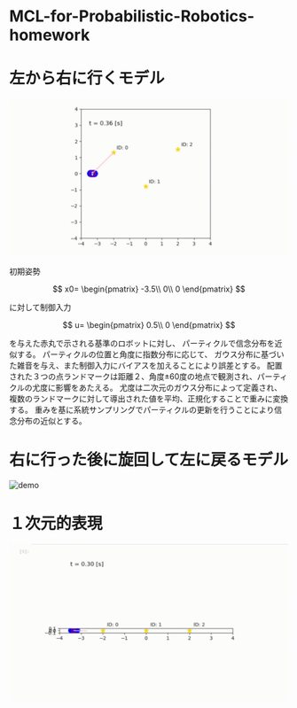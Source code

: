 # MCL-for-Probabilistic-Robotics-homework

# 左から右に行くモデル
![demo](https://github.com/dynepanch/MCL-for-Probabilistic-Robotics-homework/blob/main/gif/left_to_right.gif)


初期姿勢

$$
x0=
\begin{pmatrix}
-3.5\\
0\\
0
\end{pmatrix}
$$

に対して制御入力

$$
u=
\begin{pmatrix}
0.5\\
0
\end{pmatrix}
$$

を与えた赤丸で示される基準のロボットに対し、
パーティクルで信念分布を近似する。
パーティクルの位置と角度に指数分布に応じて、
ガウス分布に基づいた雑音を与え、また制御入力にバイアスを加えることにより誤差とする。
配置された３つの点ランドマークは距離２、角度&plusmn;60度の地点で観測され、パーティクルの尤度に影響をあたえる。
尤度は二次元のガウス分布によって定義され、複数のランドマークに対して導出された値を平均、正規化することで重みに変換する。
重みを基に系統サンプリングでパーティクルの更新を行うことにより信念分布の近似とする。

# 右に行った後に旋回して左に戻るモデル
![demo](https://github.com/dynepanch/MCL-for-Probabilistic-Robotics-homework/blob/main/gif/left_to_right_to_left.gif)

# １次元的表現
![demo](https://github.com/dynepanch/MCL-for-Probabilistic-Robotics-homework/blob/main/gif/line.gif)